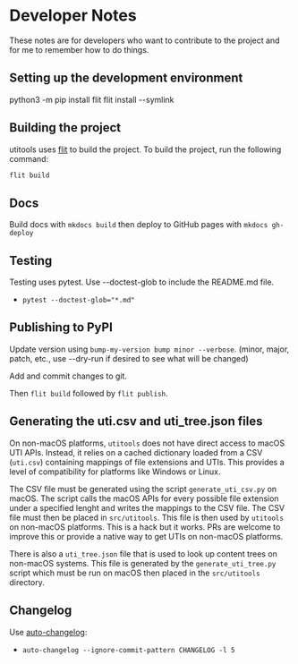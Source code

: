 # Developer Notes

These notes are for developers who want to contribute to the project and for me to remember how to do things.

## Setting up the development environment

python3 -m pip install flit
flit install --symlink

## Building the project

utitools uses [flit](https://flit.readthedocs.io/en/latest/) to build the project. To build the project, run the following command:

```bash
flit build
```

## Docs

Build docs with `mkdocs build` then deploy to GitHub pages with `mkdocs gh-deploy`

## Testing

Testing uses pytest. Use --doctest-glob to include the README.md file.

- `pytest --doctest-glob="*.md"`

## Publishing to PyPI

Update version using `bump-my-version bump minor --verbose`. (minor, major, patch, etc., use --dry-run if desired to see what will be changed)

Add and commit changes to git.

Then `flit build` followed by `flit publish`.

## Generating the uti.csv and uti_tree.json files

On non-macOS platforms, `utitools` does not have direct access to macOS UTI APIs. Instead, it relies on a cached dictionary loaded from a CSV (`uti.csv`) containing mappings of file extensions and UTIs. This provides a level of compatibility for platforms like Windows or Linux.

The CSV file must be generated using the script `generate_uti_csv.py` on macOS. The script calls the macOS APIs for every possible file extension under a specified lenght and writes the mappings to the CSV file. The CSV file must then be placed in `src/utitools`. This file is then used by `utitools` on non-macOS platforms. This is a hack but it works. PRs are welcome to improve this or provide a native way to get UTIs on non-macOS platforms.

There is also a `uti_tree.json` file that is used to look up content trees on non-macOS systems. This file is generated by the `generate_uti_tree.py` script which must be run on macOS then placed in the `src/utitools` directory.

## Changelog

Use [auto-changelog](https://github.com/cookpete/auto-changelog):

- `auto-changelog --ignore-commit-pattern CHANGELOG -l 5`

